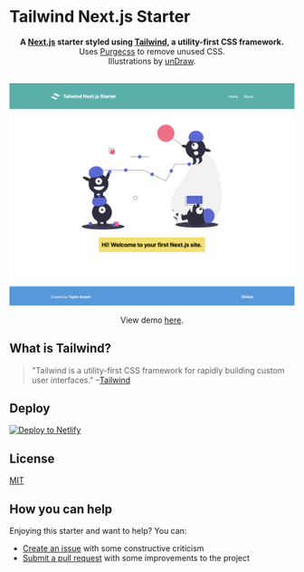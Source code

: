 # Tailwind Next.js Starter

<div align="center">
  <strong>A <a href="https://nextjs.org">Next.js</a> starter styled using <a href="https://tailwindcss.com/">Tailwind</a>, a utility-first CSS framework.</strong><br />
  Uses <a href="https://www.purgecss.com/">Purgecss</a> to remove unused CSS.<br />
  Illustrations by <a href="https://undraw.co/">unDraw</a>.
  <br />
  <br />
</div>
  
![alt text](https://github.com/Oddstronaut/tailwind-next/blob/master/static/screenshot.png "Screenshot of Tailwind Next.js Starter homepage")
  
<p align="center">View demo <a href="https://quizzical-mcclintock-0226ac.netlify.com/">here</a>.</p>

## What is Tailwind?
>"Tailwind is a utility-first CSS framework for rapidly building custom user interfaces."
–[Tailwind](https://tailwindcss.com)

## Deploy

[![Deploy to Netlify](https://www.netlify.com/img/deploy/button.svg)](https://app.netlify.com/start/deploy?repository=https://github.com/oddstronaut/tailwind-next)

## License
[MIT](https://github.com/oddstronaut/gatsby-starter-tailwind/blob/master/LICENSE.md)

## How you can help
Enjoying this starter and want to help? You can:
* [Create an issue](https://github.com/oddstronaut/tailwind-next/issues/new) with some constructive criticism
* [Submit a pull request](https://github.com/oddstronaut/tailwind-next/compare) with some improvements to the project
